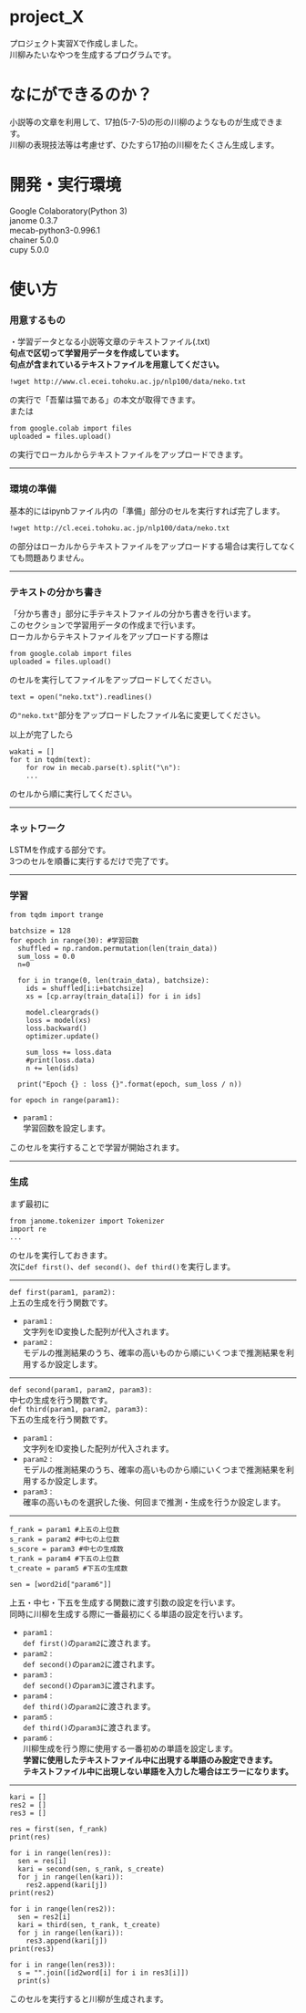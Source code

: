 # project_X
プロジェクト実習Xで作成しました。  
川柳みたいなやつを生成するプログラムです。

# なにができるのか？
小説等の文章を利用して、17拍(5-7-5)の形の川柳のようなものが生成できます。  
川柳の表現技法等は考慮せず、ひたすら17拍の川柳をたくさん生成します。

# 開発・実行環境
Google Colaboratory(Python 3)  
janome 0.3.7  
mecab-python3-0.996.1  
chainer 5.0.0  
cupy 5.0.0  

# 使い方
### 用意するもの
・学習データとなる小説等文章のテキストファイル(.txt)  
**句点で区切って学習用データを作成しています。  
句点が含まれているテキストファイルを用意してください。**  
```
!wget http://www.cl.ecei.tohoku.ac.jp/nlp100/data/neko.txt
```  
の実行で「吾輩は猫である」の本文が取得できます。  
または  
```
from google.colab import files
uploaded = files.upload()
```  
の実行でローカルからテキストファイルをアップロードできます。  
***
### 環境の準備
基本的にはipynbファイル内の「準備」部分のセルを実行すれば完了します。  
```
!wget http://cl.ecei.tohoku.ac.jp/nlp100/data/neko.txt
```  
の部分はローカルからテキストファイルをアップロードする場合は実行してなくても問題ありません。  
***
### テキストの分かち書き
「分かち書き」部分に手テキストファイルの分かち書きを行います。  
このセクションで学習用データの作成まで行います。  
ローカルからテキストファイルをアップロードする際は
```
from google.colab import files
uploaded = files.upload()
```  
のセルを実行してファイルをアップロードしてください。

```
text = open("neko.txt").readlines()
```  
の```"neko.txt"```部分をアップロードしたファイル名に変更してください。

以上が完了したら  
```
wakati = []
for t in tqdm(text):
    for row in mecab.parse(t).split("\n"):
    ...
```  
のセルから順に実行してください。
***
### ネットワーク
LSTMを作成する部分です。  
3つのセルを順番に実行するだけで完了です。
***
### 学習
```
from tqdm import trange

batchsize = 128
for epoch in range(30): #学習回数
  shuffled = np.random.permutation(len(train_data))
  sum_loss = 0.0
  n=0
  
  for i in trange(0, len(train_data), batchsize):
    ids = shuffled[i:i+batchsize]
    xs = [cp.array(train_data[i]) for i in ids]
    
    model.cleargrads()
    loss = model(xs)
    loss.backward()
    optimizer.update()
    
    sum_loss += loss.data
    #print(loss.data)
    n += len(ids)
    
  print("Epoch {} : loss {}".format(epoch, sum_loss / n))
```  
`for epoch in range(param1):`

+ `param1` :  
学習回数を設定します。  

このセルを実行することで学習が開始されます。
***
### 生成
まず最初に  
```
from janome.tokenizer import Tokenizer
import re
...
```  
のセルを実行しておきます。  
次に`def first()`、`def second()`、`def third()`を実行します。
***

```def first(param1, param2):```  
上五の生成を行う関数です。  

+ `param1` :  
文字列をID変換した配列が代入されます。  
+ `param2` :  
モデルの推測結果のうち、確率の高いものから順にいくつまで推測結果を利用するか設定します。  
***

```def second(param1, param2, param3):```  
中七の生成を行う関数です。  
```def third(param1, param2, param3):```  
下五の生成を行う関数です。  

+ `param1` :  
文字列をID変換した配列が代入されます。  
+ `param2` :  
モデルの推測結果のうち、確率の高いものから順にいくつまで推測結果を利用するか設定します。  
+ `param3` :  
確率の高いものを選択した後、何回まで推測・生成を行うか設定します。  
***

```
f_rank = param1 #上五の上位数
s_rank = param2 #中七の上位数
s_score = param3 #中七の生成数
t_rank = param4 #下五の上位数
t_create = param5 #下五の生成数

sen = [word2id["param6"]]
```  
上五・中七・下五を生成する関数に渡す引数の設定を行います。  
同時に川柳を生成する際に一番最初にくる単語の設定を行います。  

+ `param1` :  
`def first()`の`param2`に渡されます。  
+ `param2` :  
`def second()`の`param2`に渡されます。  
+ `param3` :  
`def second()`の`param3`に渡されます。  
+ `param4` :  
`def third()`の`param2`に渡されます。  
+ `param5` :  
`def third()`の`param3`に渡されます。  
+ `param6` :  
川柳生成を行う際に使用する一番初めの単語を設定します。  
**学習に使用したテキストファイル中に出現する単語のみ設定できます。  
テキストファイル中に出現しない単語を入力した場合はエラーになります。**
***

```
kari = []
res2 = []
res3 = []

res = first(sen, f_rank)
print(res)

for i in range(len(res)):
  sen = res[i]
  kari = second(sen, s_rank, s_create)
  for j in range(len(kari)):
    res2.append(kari[j])
print(res2)

for i in range(len(res2)):
  sen = res2[i]
  kari = third(sen, t_rank, t_create)
  for j in range(len(kari)):
    res3.append(kari[j])
print(res3)

for i in range(len(res3)):
  s = "".join([id2word[i] for i in res3[i]])
  print(s)
```  
このセルを実行すると川柳が生成されます。
